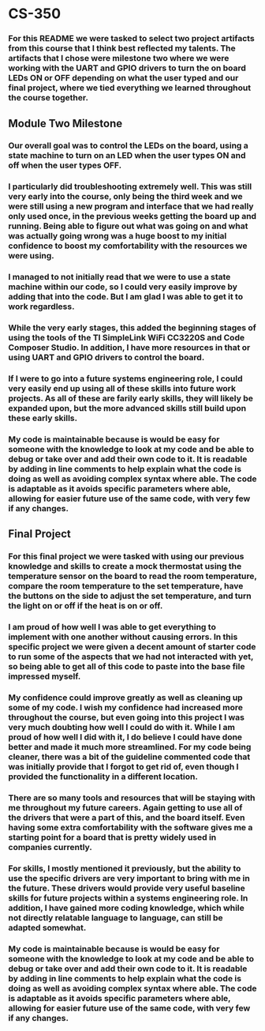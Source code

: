# CS-350
### For this README we were tasked to select two project artifacts from this course that I think best reflected my talents. The artifacts that I chose were milestone two where we were working with the UART and GPIO drivers to turn the on board LEDs ON or OFF depending on what the user typed and our final project, where we tied everything we learned throughout the course together.
## Module Two Milestone
### Our overall goal was to control the LEDs on the board, using a state machine to turn on an LED when the user types ON and off when the user types OFF.
### I particularly did troubleshooting extremely well. This was still very early into the course, only being the third week and we were still using a new program and interface that we had really only used once, in the previous weeks getting the board up and running. Being able to figure out what was going on and what was actually going wrong was a huge boost to my initial confidence to boost my comfortability with the resources we were using.
### I managed to not initially read that we were to use a state machine within our code, so I could very easily improve by adding that into the code. But I am glad I was able to get it to work regardless.
### While the very early stages, this added the beginning stages of using the tools of the TI SimpleLink WiFi CC3220S and Code Composer Studio. In addition, I have more resources in that or using UART and GPIO drivers to control the board.
### If I were to go into a future systems engineering role, I could very easily end up using all of these skills into future work projects. As all of these are farily early skills, they will likely be expanded upon, but the more advanced skills still build upon these early skills.
### My code is maintainable because is would be easy for someone with the knowledge to look at my code and be able to debug or take over and add their own code to it. It is readable by adding in line comments to help explain what the code is doing as well as avoiding complex syntax where able. The code is adaptable as it avoids specific parameters where able, allowing for easier future use of the same code, with very few if any changes.
## Final Project
### For this final project we were tasked with using our previous knowledge and skills to create a mock thermostat using the temperature sensor on the board to read the room temperature, compare the room temperature to the set temperature, have the buttons on the side to adjust the set temperature, and turn the light on or off if the heat is on or off.
### I am proud of how well I was able to get everything to implement with one another without causing errors. In this specific project we were given a decent amount of starter code to run some of the aspects that we had not interacted with yet, so being able to get all of this code to paste into the base file impressed myself.
### My confidence could improve greatly as well as cleaning up some of my code. I wish my confidence had increased more throughout the course, but even going into this project I was very much doubting how well I could do with it. While I am proud of how well I did with it, I do believe I could have done better and made it much more streamlined. For my code being cleaner, there was a bit of the guideline commented code that was initially provide that I forgot to get rid of, even though I provided the functionality in a different location.
### There are so many tools and resources that will be staying with me throughout my future careers. Again getting to use all of the drivers that were a part of this, and the board itself. Even having some extra comfortability with the software gives me a starting point for a board that is pretty widely used in companies currently.
### For skills, I mostly mentioned it previously, but the ability to use the specific drivers are very important to bring with me in the future. These drivers would provide very useful baseline skills for future projects within a systems engineering role. In addition, I have gained more coding knowledge, which while not directly relatable language to language, can still be adapted somewhat.
### My code is maintainable because is would be easy for someone with the knowledge to look at my code and be able to debug or take over and add their own code to it. It is readable by adding in line comments to help explain what the code is doing as well as avoiding complex syntax where able. The code is adaptable as it avoids specific parameters where able, allowing for easier future use of the same code, with very few if any changes.
